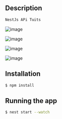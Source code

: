 
## Description
```bash
NestJs APi Tuits
```
![image](https://github.com/jhhg04/NestJs-TuitterApi-Marluan/assets/52834318/fe3219aa-208b-403e-81e9-d119fc03a5a2)

![image](https://github.com/jhhg04/NestJs-TuitterApi-Marluan/assets/52834318/1784b5e9-90e4-453c-862b-b83cbf2e181c)

![image](https://github.com/jhhg04/NestJs-TuitterApi-Marluan/assets/52834318/d5715d18-f3ef-4777-b80f-874ac0dfc6e8)

![image](https://github.com/jhhg04/NestJs-TuitterApi-Marluan/assets/52834318/96a56b93-72d6-4131-9190-c085fcb90533)

## Installation

```bash
$ npm install
```

## Running the app

```bash
$ nest start --watch
```

